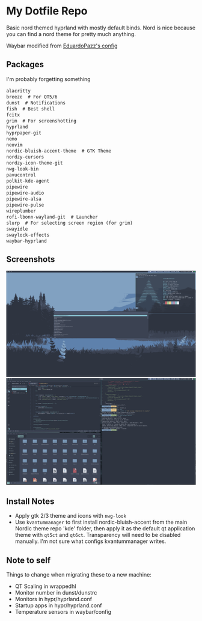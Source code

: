 # My Dotfile Repo

Basic nord themed hyprland with mostly default binds. Nord is nice because you can find a nord theme for pretty much anything.

Waybar modified from [EduardoPazz's config](https://github.com/EduardoPazz/dot_files)

## Packages

I'm probably forgetting something

```shell
alacritty
breeze  # For QT5/6
dunst  # Notifications
fish  # Best shell
fcitx
grim  # For screenshotting
hyprland
hyprpaper-git
nemo
neovim
nordic-bluish-accent-theme  # GTK Theme
nordzy-cursors
nordzy-icon-theme-git
nwg-look-bin
pavucontrol
polkit-kde-agent
pipewire
pipewire-audio
pipewire-alsa
pipewire-pulse
wireplumber
rofi-lbonn-wayland-git  # Launcher
slurp  # For selecting screen region (for grim)
swayidle
swaylock-effects
waybar-hyprland

```

## Screenshots

![screenshot1](https://raw.githubusercontent.com/njanke96/dotfiles/master/misc/screen1.png)
![screenshot2](https://raw.githubusercontent.com/njanke96/dotfiles/master/misc/screen2.png)

## Install Notes

- Apply gtk 2/3 theme and icons with `nwg-look`
- Use `kvantummanager` to first install nordic-bluish-accent from the main Nordic theme repo 'kde' folder, then apply it as the default qt application theme with `qt5ct` and `qt6ct`. Transparency will need to be disabled manually. I'm not sure what configs kvantummanager writes. 

## Note to self

Things to change when migrating these to a new machine:

- QT Scaling in wrappedhl
- Monitor number in dunst/dunstrc
- Monitors in hypr/hyprland.conf
- Startup apps in hypr/hyprland.conf
- Temperature sensors in waybar/config
